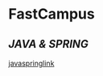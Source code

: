 # FastCampus

## *JAVA & SPRING*
[javaspringlink]

[javaspringlink]: https://github.com/kimhyeyun/FastCampus/tree/main/JavaSpring
